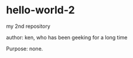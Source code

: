 # hello-world-2
my 2nd repository

author: ken, who has been geeking for a long time

Purpose: none.
